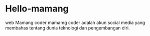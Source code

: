 # Hello-mamang
web Mamang coder
mamamg coder adalah akun social media yang membahas tentang dunia teknologi dan pengembangan diri.
